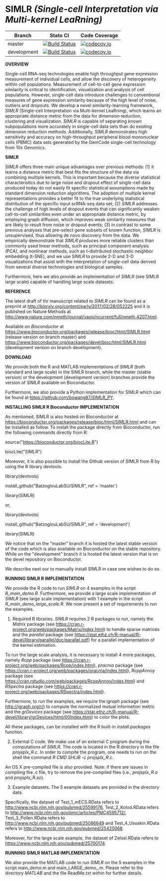 **SIMLR** *(Single-cell Interpretation via Multi-kernel LeaRning)*
===============================

| Branch              | Stato CI      |  Code Coverage  |
|---------------------|---------------|-----------------|
| master | [![Build Status](https://travis-ci.org/BatzoglouLabSU/SIMLR.svg?branch=master)](https://travis-ci.org/BatzoglouLabSU/SIMLR) |  [![codecov.io](https://codecov.io/github/BatzoglouLabSU/SIMLR/coverage.svg?branch=master)](https://codecov.io/github/BatzoglouLabSU/SIMLR?branch=master) |
| development | [![Build Status](https://travis-ci.org/BatzoglouLabSU/SIMLR.svg?branch=development)](https://travis-ci.org/BatzoglouLabSU/SIMLR) |  [![codecov.io](https://codecov.io/github/BatzoglouLabSU/SIMLR/coverage.svg?branch=development)](https://codecov.io/github/BatzoglouLabSU/SIMLR?branch=development) |


**OVERVIEW**

Single-cell RNA-seq technologies enable high throughput gene expression measurement of individual cells, and allow the discovery of heterogeneity within cell populations.  Measurement of cell-to-cell gene expression similarity is critical to identification, visualization and analysis of cell populations. However, single-cell data introduce challenges to conventional measures of gene expression similarity because of the high level of noise, outliers and dropouts. We develop a novel similarity-learning framework, *SIMLR* (Single-cell Interpretation via Multi-kernel LeaRning), which learns an appropriate distance metric from the data for dimension reduction, clustering and visualization. *SIMLR* is capable of separating known subpopulations more accurately in single-cell data sets than do existing dimension reduction methods. Additionally, *SIMLR* demonstrates high sensitivity and accuracy on high-throughput peripheral blood mononuclear cells (PBMC) data sets generated by the GemCode single-cell technology from 10x Genomics. 

**SIMLR**

*SIMLR* offers three main unique advantages over previous methods: (1) it learns a distance metric that best fits the structure of the data via combining multiple kernels. This is important because the diverse statistical characteristics due to large noise and dropout effect of single-cell data produced today do not easily fit specific statistical assumptions made by standard dimension reduction algorithms. The adoption of multiple kernel representations provides a better fit to the true underlying statistical distribution of the specific input scRNA-seq data set; (2) *SIMLR* addresses the challenge of high levels of dropout events that can significantly weaken cell-to-cell similarities even under an appropriate distance metric, by employing graph diffusion, which improves weak similarity measures that are likely to result from noise or dropout events; (3) in contrast to some previous analyses that pre-select gene subsets of known function, *SIMLR* is unsupervised, thus allowing de novo discovery from the data. We empirically demonstrate that *SIMLR* produces more reliable clusters than commonly used linear methods, such as principal component analysis (PCA), and nonlinear methods, such as t-distributed stochastic neighbor embedding (t-SNE), and we use *SIMLR* to provide 2-D and 3-D visualizations that assist with the interpretation of single-cell data derived from several diverse technologies and biological samples. 

Furthermore, here we also provide an implementation of *SIMLR* (see SIMLR large scale) capable of handling large scale datasets. 

**REFERENCE**

The latest draft of thr manuscript related to *SIMLR* can be found as a preprint at http://biorxiv.org/content/early/2017/02/28/052225 and it is published on Nature Methods at http://www.nature.com/nmeth/journal/vaop/ncurrent/full/nmeth.4207.html. 

Available on *Bioconductor* at https://www.bioconductor.org/packages/release/bioc/html/SIMLR.html (release version on branch master) and https://www.bioconductor.org/packages/devel/bioc/html/SIMLR.html (development version on branch development). 

**DOWNLOAD**

We provide both the R and MATLAB implementations of *SIMLR* (both standard and large scale) in the SIMLR branch, while the master (stable version) or the development (development version) branches provide the version of *SIMLR* available on Bioconductor. 

Furthermore, we also provide a Python implementation for SIMLR which can be found at https://github.com/bowang87/SIMLR_PY. 

**INSTALLING SIMLR R Bioconductor IMPLEMENTATION**

As mentioned, SIMLR is also hosted on Bioconductor at https://bioconductor.org/packages/release/bioc/html/SIMLR.html and can be installed as follow. To install the package directly from Bioconductor, run the following commands directly from R: 

source("https://bioconductor.org/biocLite.R")

biocLite("SIMLR")

Moreover, it is also possible to install the Github version of SIMLR from R by using the R library devtools. 

library(devtools)

install_github("BatzoglouLabSU/SIMLR", ref = 'master')

library(SIMLR)

or,

library(devtools)

install_github("BatzoglouLabSU/SIMLR", ref = 'development')

library(SIMLR)

We notice that on the "master" branch it is hosted the latest stable version of the code which is also available on Bioconductor on the stable repository. While on the "development" branch it is hosted the latest version that is on the devel repository on Bioconductor. 

We describe next our to manually install SIMLR in case one wishes to do so. 

**RUNNING SIMLR R IMPLEMENTATION**

We provide the R code to run *SIMLR* on 4 examples in the script *R_main_demo.R*. Furthermore, we provide a large scale implementation of *SIMLR* (see large scale implementation) with 1 example in the script *R_main_demo_large_scale.R*. We now present a set of requirements to run the examples. 

1) Required R libraries. *SIMLR* requires 2 R packages to run, namely the *Matrix* package (see https://cran.r-project.org/web/packages/Matrix/index.html) to handle sparse matrices and the *parallel* package (see https://stat.ethz.ch/R-manual/R-devel/library/parallel/doc/parallel.pdf) for a parallel implementation of the kernel estimation. 

To run the large scale analysis, it is necessary to install 4 more packages, namely *Rcpp* package (see https://cran.r-project.org/web/packages/Rcpp/index.html), *pracma* package (see https://cran.r-project.org/web/packages/pracma/index.html), *RcppAnnoy* package (see https://cran.rstudio.com/web/packages/RcppAnnoy/index.html) and *RSpectra* package (see https://cran.r-project.org/web/packages/RSpectra/index.html). 

Furthermore, to run the examples, we require the *igraph* package (see http://igraph.org/r/) to compute the normalized mutual informetion metric and the *grDevices* package (see https://stat.ethz.ch/R-manual/R-devel/library/grDevices/html/00Index.html) to color the plots. 

All these packages, can be installed with the R built-in *install.packages* function. 

2) External C code. We make use of an external C program during the computations of *SIMLR*. The code is located in the R directory in the file *projsplx_R.c*. In order to compite the program, one needs to run on the shell the command *R CMD SHLIB -c projsplx_R.c*. 

An OS X pre-compiled file is also provided. Note: if there are issues in compiling the .c file, try to remove the pre-compiled files (i.e., *projsplx_R.o* and *projsplx_R.so*). 

3) Example datasets. The 5 example datasets are provided in the directory data. 

Specifically, the dataset of Test_1_mECS.RData refers to http://www.ncbi.nlm.nih.gov/pubmed/25599176, Test_2_Kolod.RData refers to http://www.ncbi.nlm.nih.gov/pmc/articles/PMC4595712/, Test_3_Pollen.RData refers to http://www.ncbi.nlm.nih.gov/pubmed/25086649 and Test_4_Usoskin.RData refers to http://www.ncbi.nlm.nih.gov/pubmed/25420068. 

Moreover, for the large scale example, the dataset of Zelsel.RData refers to https://www.ncbi.nlm.nih.gov/pubmed/25700174. 

**RUNNING SIMLR MATLAB IMPLEMENTATION**

We also provide the MATLAB code to run *SIMLR* on the 5 examples in the script main_demo.m and main_LARGE_demo_.m. Please refer to the directory *MATLAB* and the file ReadMe.txt within for further details. 
